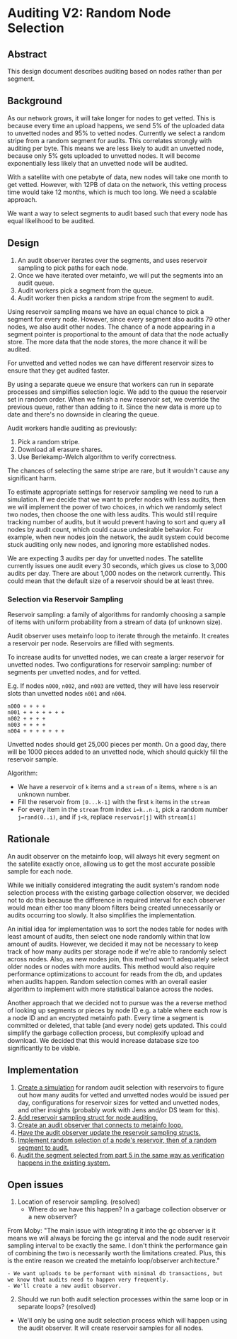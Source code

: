 # Auditing V2: Random Node Selection

## Abstract

This design document describes auditing based on nodes rather than per segment.

## Background

As our network grows, it will take longer for nodes to get vetted.
This is because every time an upload happens, we send 5% of the uploaded data to unvetted nodes and 95% to vetted nodes.
Currently we select a random stripe from a random segment for audits.
This correlates strongly with auditing per byte. This means we are less likely to audit an unvetted node, because only 5% gets uploaded to unvetted nodes.
It will become exponentially less likely that an unvetted node will be audited.

With a satellite with one petabyte of data, new nodes will take one month to get vetted.
However, with 12PB of data on the network, this vetting process time would take 12 months, which is much too long.
We need a scalable approach.

We want a way to select segments to audit based such that every node has equal likelihood to be audited.

## Design

1. An audit observer iterates over the segments, and uses reservoir sampling to pick paths for each node.
2. Once we have iterated over metainfo, we will put the segments into an audit queue.
3. Audit workers pick a segment from the queue.
4. Audit worker then picks a random stripe from the segment to audit.

Using reservoir sampling means we have an equal chance to pick a segment for every node.
However, since every segment also audits 79 other nodes, we also audit other nodes.
The chance of a node appearing in a segment pointer is proportional to the amount of data that the node actually store.
The more data that the node stores, the more chance it will be audited.

For unvetted and vetted nodes we can have different reservoir sizes to ensure that they get audited faster.

By using a separate queue we ensure that workers can run in separate processes and simplifies selection logic.
We add to the queue the reservoir set in random order.
When we finish a new reservoir set, we override the previous queue, rather than adding to it.
Since the new data is more up to date and there's no downside in clearing the queue.

Audit workers handle auditing as previously:

1. Pick a random stripe.
2. Download all erasure shares.
3. Use Berlekamp-Welch algorithm to verify correctness.

The chances of selecting the same stripe are rare, but it wouldn't cause any significant harm.

To estimate appropriate settings for reservoir sampling we need to run a simulation.
If we decide that we want to prefer nodes with less audits, then we will implement the power of two choices, in which we randomly select two nodes, then choose the one with less audits.
This would still require tracking number of audits, but it would prevent having to sort and query all nodes by audit count, which could cause undesirable behavior.
For example, when new nodes join the network, the audit system could become stuck auditing only new nodes, and ignoring more established nodes.

We are expecting 3 audits per day for unvetted nodes.
The satellite currently issues one audit every 30 seconds, which gives us close to 3,000 audits per day.
There are about 1,000 nodes on the network currently.
This could mean that the default size of a reservoir should be at least three.

### Selection via Reservoir Sampling

Reservoir sampling: a family of algorithms for randomly choosing a sample of items with uniform probability from a stream of data (of unknown size).

Audit observer uses metainfo loop to iterate through the metainfo. It creates a reservoir per node. Reservoirs are filled with segments.

To increase audits for unvetted nodes, we can create a larger reservoir for unvetted nodes.
Two configurations for reservoir sampling: number of segments per unvetted nodes, and for vetted.

E.g. If nodes `n000`, `n002`, and `n003` are vetted, they will have less reservoir slots than unvetted nodes `n001` and `n004`.

```
n000 + + + +
n001 + + + + + + +
n002 + + + +
n003 + + + +
n004 + + + + + + +
```

Unvetted nodes should get 25,000 pieces per month. On a good day, there will be 1000 pieces added to an unvetted node, which should quickly fill the reservoir sample.

Algorithm:

+ We have a reservoir of `k` items and a `stream` of `n` items, where `n` is an unknown number.
+ Fill the reservoir from `[0...k-1]` with the first `k` items in the `stream`
+ For every item in the `stream` from index `i=k..n-1`, pick a random number `j=rand(0..i)`, and if `j<k`, replace `reservoir[j]` with `stream[i]`

## Rationale

An audit observer on the metainfo loop, will always hit every segment on the satellite exactly once, allowing us to get the most accurate possible sample for each node.

While we initially considered integrating the audit system's random node selection process with the existing garbage collection observer,
we decided not to do this because the difference in required interval for each observer would mean either too many bloom filters being created unnecessarily or audits occurring too slowly.
It also simplifies the implementation.

An initial idea for implementation was to sort the nodes table for nodes with least amount of audits, then select one node randomly within that low amount of audits.
However, we decided it may not be necessary to keep track of how many audits per storage node if we're able to randomly select across nodes.
Also, as new nodes join, this method won't adequately select older nodes or nodes with more audits.
This method would also require performance optimizations to account for reads from the db, and updates when audits happen.
Random selection comes with an overall easier algorithm to implement with more statistical balance across the nodes.

Another approach that we decided not to pursue was the a reverse method of looking up segments or pieces by node ID e.g. a table where each row is a node ID and an encrypted metainfo path.
Every time a segment is committed or deleted, that table (and every node) gets updated.
This could simplify the garbage collection process, but complexify upload and download.
We decided that this would increase database size too significantly to be viable.

## Implementation

1. [Create a simulation](https://storjlabs.atlassian.net/browse/V3-2359) for random audit selection with reservoirs to figure out how many audits for vetted and unvetted nodes would be issued per day, configurations for reservoir sizes for vetted and unvetted nodes, and other insights (probably work with Jens and/or DS team for this).
2. [Add reservoir sampling struct for node auditing.](https://storjlabs.atlassian.net/browse/V3-2360)
3. [Create an audit observer that connects to metainfo loop.](https://storjlabs.atlassian.net/browse/V3-2361)
4. [Have the audit observer update the reservoir sampling structs.](https://storjlabs.atlassian.net/browse/V3-2362)
5. [Implement random selection of a node's reservoir, then of a random segment to audit.](https://storjlabs.atlassian.net/browse/V3-2363)
6. [Audit the segment selected from part 5 in the same way as verification happens in the existing system.](https://storjlabs.atlassian.net/browse/V3-2364)

## Open issues

1. Location of reservoir sampling. (resolved)
    - Where do we have this happen? In a garbage collection observer or a new observer?

From Moby: "The main issue with integrating it into the gc observer is it means we will always be forcing the gc interval and the node audit reservoir sampling interval to be exactly the same. I don't think the performance gain of combining the two is necessarily worth the limitations created. Plus, this is the entire reason we created the metainfo loop/observer architecture."

    - We want uploads to be performant with minimal db transactions, but we know that audits need to happen very frequently.
    - We'll create a new audit observer.

2. Should we run both audit selection processes within the same loop or in separate loops? (resolved)
- We'll only be using one audit selection process which will happen using the audit observer. It will create reservoir samples for all nodes.